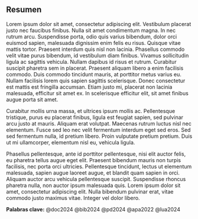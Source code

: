 ## Resumen

Lorem ipsum dolor sit amet, consectetur adipiscing elit. Vestibulum placerat justo nec faucibus finibus. Nulla sit amet condimentum magna. In nec rutrum arcu. Suspendisse porta, odio quis varius bibendum, dolor orci euismod sapien, malesuada dignissim enim felis eu risus. Quisque vitae mattis tortor. Praesent interdum quis nisl non lacinia. Phasellus commodo velit vitae purus bibendum, id vestibulum diam finibus. Vivamus sollicitudin ligula ac sagittis vehicula. Nullam dapibus id risus et rutrum. Curabitur suscipit pharetra sem in placerat. Praesent aliquam libero a enim facilisis commodo. Duis commodo tincidunt mauris, at porttitor metus varius eu. Nullam facilisis lorem quis sapien sagittis scelerisque. Donec consectetur est mattis est fringilla accumsan. Etiam justo mi, placerat non lacinia malesuada, efficitur sit amet ex. In scelerisque efficitur elit, sit amet finibus augue porta sit amet.

Curabitur mollis urna massa, et ultrices ipsum mollis ac. Pellentesque tristique, purus eu placerat finibus, ligula est feugiat sapien, sed pulvinar arcu justo at mauris. Aliquam erat volutpat. Maecenas rutrum luctus nisl nec elementum. Fusce sed leo nec velit fermentum interdum eget sed eros. Sed sed fermentum nulla, id pretium libero. Proin vulputate pretium pretium. Duis ut mi ullamcorper, elementum nisl eu, vehicula ligula.

Phasellus pellentesque, ante id porttitor pellentesque, nisi elit auctor felis, eu pharetra tellus augue eget elit. Praesent bibendum mauris non turpis facilisis, nec porta orci ultricies. Pellentesque tincidunt, lectus ut elementum malesuada, sapien augue laoreet augue, et blandit quam sapien in orci. Aliquam auctor arcu vehicula pellentesque suscipit. Suspendisse rhoncus pharetra nulla, non auctor ipsum malesuada quis. Lorem ipsum dolor sit amet, consectetur adipiscing elit. Nulla bibendum pulvinar erat, vitae commodo justo maximus vitae. Integer vel dolor libero.

**Palabras clave:** @doc2024 @bib2024 @pd2024 @apa2022 @lua2024
